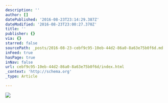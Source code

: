 ```yaml
---
description: ''
author: []
datePublished: '2016-08-23T23:14:29.387Z'
dateModified: '2016-08-23T23:00:27.370Z'
title: ''
publisher: {}
via: {}
starred: false
sourcePath: _posts/2016-08-23-cebf9c95-10eb-44d2-86a0-8a63e75b0f6d.md
inFeed: true
hasPage: true
inNav: false
url: cebf9c95-10eb-44d2-86a0-8a63e75b0f6d/index.html
_context: 'http://schema.org'
_type: Article

---
```

![](https://the-grid-user-content.s3-us-west-2.amazonaws.com/2d85394f-d5e8-45f5-86ab-b5340c349750.jpg)